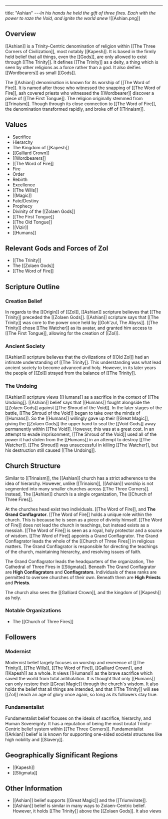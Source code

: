 ---
title: "Ashian"
---*In his hands he held the gift of three fires. Each with the power to raze the Void, and ignite the world anew*
![[Ashian.png]]

## Overview
[[Ashian]] is a Trinity-Centric denomination of religion within [[The Three Corners of Civilization]], most notably [[Kapesh]]. It is based in the firmly held belief that all things, even the [[Gods]], are only allowed to exist through [[The Trinity]]. It defines [[The Trinity]] as a deity, a thing which is seen by other religions as a force rather than a god. It also deifies [[Wordbearers]] as small [[Gods]].

The [[Ashian]] denomination is known for its worship of [[The Word of Fire]]. It is named after those who witnessed the snapping of [[The Word of Fire]], ash covered priests who witnessed the [[Wordbearer]] discover a piece of [[The First Tongue]]. The religion originally stemmed from [[Trinaism]]. Though through its close connection to [[The Word of Fire]], the denomination transformed rapidly, and broke off of [[Trinaism]].

## Values
- Sacrifice
- Hierarchy
- The Kingdom of [[Kapesh]]
- [[Galliard Crown]]
- [[Wordbearers]]
- [[The Word of Fire]]
- Fire
- Order
- Rebirth
- Excellence
- [[The Wills]]
- [[Magic]]
- Fate/Destiny
- Prophecy
- Divinity of the [[Zolaen Gods]]
- [[The First Tongue]]
- [[The Old Tongue]]
- [[Vizir]]
- [[Humans]]

## Relevant Gods and Forces of Zol
- [[The Trinity]]
- The [[Zolaen Gods]]
- [[The Word of Fire]]

## Scripture Outline
### Creation Belief
In regards to the [[Origin]] of [[Zol]], [[Ashian]] scripture believes that [[The Trinity]] preceded the [[Zolaen Gods]]. [[Ashian]] scripture says that [[The Trinity]] was core to the power once held by [[Goh'zul, The Abyss]]. [[The Trinity]] chose [[The Watcher]] as its avatar, and granted him access to [[The First Tongue]], allowing for the creation of [[Zol]].

### Ancient Society
[[Ashian]] scripture believes that the civilizations of [[Old Zol]] had an intimate understanding of [[The Trinity]]. This understanding was what lead ancient society to become advanced and holy. However, in its later years the people of [[Zol]] strayed from the balance of [[The Trinity]].

### The Undoing
[[Ashian]] scripture views [[Humans]] as a sacrifice in the context of [[The Undoing]]. [[Ashian]] belief says that [[Humans]] fought alongside the [[Zolaen Gods]] against [[The Shroud of the Void]]. In the later stages of the battle, [[The Shroud of the Void]] began to take over the minds of [[Humans]]. So the [[Humans]] willingly gave up their [[Great Magic]], giving the [[Zolaen Gods]] the upper hand to seal the [[Void Gods]] away permanently within [[The Void]]. However, this was at a great cost. In an attempt to evade imprisonment, [[The Shroud of the Void]] used all of the power it had stolen from the [[Humans]] in an attempt to destroy [[The Watcher]]. [[The Shroud]] was unsuccessful in killing [[The Watcher]], but his destruction still caused [[The Undoing]].

## Church Structure
Similar to [[Trinaism]], the [[Ashian]] church has a strict adherence to the idea of hierarchy. However, unlike [[Trinaism]], [[Ashian]] worship is not segmented into many smaller churches across [[The Three Corners]]. Instead, The [[Ashian]] church is a single organization, The [[Church of Three Fires]].

At the churches head exist two individuals. [[The Word of Fire]], and **The Grand Conflagrator**. [[The Word of Fire]] holds a unique role within the church. This is because he is seen as a piece of divinity himself. [[The Word of Fire]] does not lead the church in teachings, but instead exists as a messiah. [[The Word of Fire]] is seen as a royal, holy protector and a source of wisdom. [[The Word of Fire]] appoints a Grand Conflagrator. The Grand Conflagrator leads the whole of the [[Church of Three Fires]] in religious matters. The Grand Conflagrator is responsible for directing the teachings of the church, maintaining hierarchy, and resolving issues of faith.

The Grand Conflagrator leads the headquarters of the organization, The Cathedral of Three Fires in [[Stigmata]]. Beneath The Grand Conflagrator are **High Conflagrators** and **Conflagrators**. Individuals of these ranks are permitted to oversee churches of their own. Beneath them are **High Priests** and **Priests**.

The church also sees the [[Galliard Crown]], and the kingdom of [[Kapesh]] as holy.

### Notable Organizations
- The [[Church of Three Fires]]

## Followers
### Modernist
Modernist belief largely focuses on worship and reverence of [[The Trinity]], [[The Wills]], [[The Word of Fire]], [[Galliard Crown]], and [[Kapesh]] as a whole. It views [[Humans]] as the brave sacrifice which saved the world from total antihalation. It is thought that only [[Humans]] can only restore their [[Great Magic]] through the church's wisdom. It also holds the belief that all things are intended, and that [[The Trinity]] will see [[Zol]] reach an age of glory once again, so long as its followers stay true.

### Fundamentalist
Fundamentalist belief focuses on the ideals of sacrifice, hierarchy, and Human Sovereignty. It has a reputation of being the most brutal Trinity-Centric belief system within [[The Three Corners]]. Fundamentalist [[Arkian]] belief is is known for supporting one-sided societal structures like high nobility and [[Slavery]]. 

## Geographically Significant Regions
- [[Kapesh]]
- [[Stigmata]]

## Other Information
- [[Ashian]] belief supports [[Great Magic]] and the [[Triumvirate]].
- [[Ashian]] belief is similar in many ways to Zolaen-Centric belief. However, it holds [[The Trinity]] above the [[Zolaen Gods]]. It also views